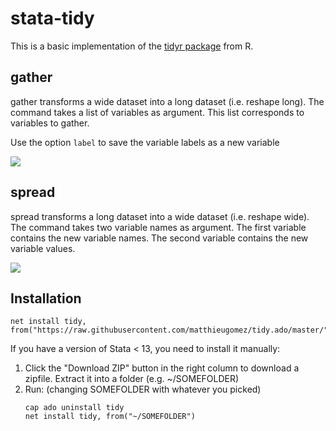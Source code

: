 stata-tidy
===========

This is a basic implementation of the  [tidyr package](https://github.com/hadley/tidyr) from R.
## gather
gather transforms a wide dataset into a long dataset (i.e. reshape long). The command takes a list of variables as argument. This list corresponds to variables to gather.

Use the option  `label`  to save the variable labels as a new variable

![](img/gather.jpg)


## spread
spread transforms a long dataset into a wide dataset (i.e. reshape wide). The command takes two variable names as argument. The first variable contains the new variable names. The second variable contains the new variable values.

![](img/spread.jpg)


## Installation
```
net install tidy, from("https://raw.githubusercontent.com/matthieugomez/tidy.ado/master/")
```

If you have a version of Stata < 13, you need to install it manually:
1. Click the "Download ZIP" button in the right column to download a zipfile. Extract it into a folder (e.g. ~/SOMEFOLDER)
2. Run: (changing SOMEFOLDER with whatever you picked)
	```
	cap ado uninstall tidy
	net install tidy, from("~/SOMEFOLDER")
	```